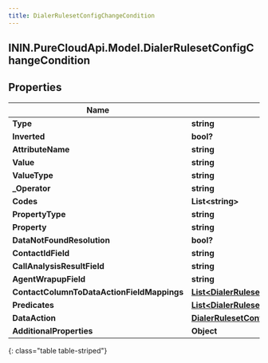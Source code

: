 ```yaml
---
title: DialerRulesetConfigChangeCondition
---
```

## ININ.PureCloudApi.Model.DialerRulesetConfigChangeCondition

## Properties

|Name | Type | Description | Notes|
|------------ | ------------- | ------------- | -------------|
| **Type** | **string** |  | [optional] |
| **Inverted** | **bool?** |  | [optional] |
| **AttributeName** | **string** |  | [optional] |
| **Value** | **string** |  | [optional] |
| **ValueType** | **string** |  | [optional] |
| **_Operator** | **string** |  | [optional] |
| **Codes** | **List&lt;string&gt;** |  | [optional] |
| **PropertyType** | **string** |  | [optional] |
| **Property** | **string** |  | [optional] |
| **DataNotFoundResolution** | **bool?** |  | [optional] |
| **ContactIdField** | **string** |  | [optional] |
| **CallAnalysisResultField** | **string** |  | [optional] |
| **AgentWrapupField** | **string** |  | [optional] |
| **ContactColumnToDataActionFieldMappings** | [**List&lt;DialerRulesetConfigChangeContactColumnToDataActionFieldMapping&gt;**](DialerRulesetConfigChangeContactColumnToDataActionFieldMapping.html) |  | [optional] |
| **Predicates** | [**List&lt;DialerRulesetConfigChangeDataActionConditionPredicate&gt;**](DialerRulesetConfigChangeDataActionConditionPredicate.html) |  | [optional] |
| **DataAction** | [**DialerRulesetConfigChangeUriReference**](DialerRulesetConfigChangeUriReference.html) |  | [optional] |
| **AdditionalProperties** | **Object** |  | [optional] |
{: class="table table-striped"}


